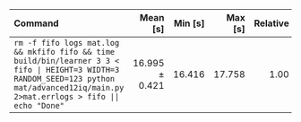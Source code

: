 | Command                                                                                                                                                                                 |       Mean [s] | Min [s] | Max [s] | Relative |
|:----------------------------------------------------------------------------------------------------------------------------------------------------------------------------------------|---------------:|--------:|--------:|---------:|
| `rm -f fifo logs mat.log && mkfifo fifo && time build/bin/learner 3 3 < fifo \| HEIGHT=3 WIDTH=3 RANDOM_SEED=123 python mat/advanced12iq/main.py 2>mat.errlogs > fifo \|\| echo "Done"` | 16.995 ± 0.421 |  16.416 |  17.758 |     1.00 |
